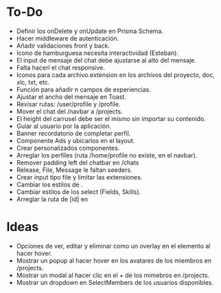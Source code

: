 # To-Do

- Definir los onDelete y onUpdate en Prisma Schema.
- Hacer middleware de autenticación.
- Añadir validaciones front y back.
- Icono de hamburguesa necesita interactividad (Esteban).
- El input de mensaje del chat debe ajustarse al alto del mensaje.
- Falta hacerl el chat responsive.
- Iconos para cada archivo.extension en los archivos del proyecto, doc, xlc, txt, etc.
- Función para añadir n campos de experiencias.
- Ajustar el ancho del mensaje en Toast.
- Revisar rutas: /user/profile y /profile.
- Mover el chat del /navbar a /projects.
- El height del carrusel debe ser el mismo sin importar su contenido.
- Guiar al usuario por la aplicación.
- Banner recordatorio de completar perfil.
- Componente Ads y ubicarlos en el layout.
- Crear personalizados componentes.
- Arreglar los perfiles (ruta /home/profile no existe, en el navbar).
- Remover padding left del chatbar en /chats
- Release, File, Message le faltan seeders.
- Crear input tipo file y limitar las extensiones.
- Cambiar los estilos de <SelectedMembers>.
- Cambiar estilos de los select (Fields, Skills).
- Arreglar la ruta de [id] en <Breadcrumbs>

# Ideas

- Opciones de ver, editar y eliminar como un overlay en el elemento al hacer hover.
- Mostrar un popup al hacer hover en los avatares de los miembros en /projects.
- Mostrar un modal al hacer clic en el + de los mimebros en /projects.
- Mostrar un dropdown en SelectMembers de los usuarios disponibles.